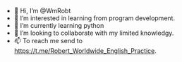 - 👋 Hi, I’m @WmRobt
- 👀 I’m interested in learning from program development.
- 🌱 I’m currently learning python
- 💞️ I’m looking to collaborate with my limited knowledgy.
- 📫 To reach me send to https://t.me/Robert_Worldwide_English_Practice.

<!---
WmRobt/WmRobt is a ✨ special ✨ repository because its `README.md` (this file) appears on your GitHub profile.
You can click the Preview link to take a look at your changes.
--->
